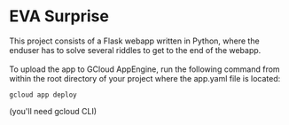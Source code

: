 # EVA Surprise
This project consists of a Flask webapp written in Python, where the enduser has to solve several riddles to get to the end of the webapp.
<br><br>
To upload the app to GCloud AppEngine, run the following command from within the root directory of your project where the app.yaml file is located:

`gcloud app deploy`<br>

(you'll need gcloud CLI)
